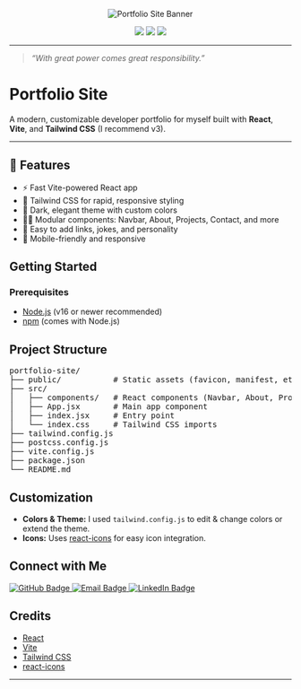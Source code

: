 <p align="center">
  <img src="https://readme-logos.vercel.app/api?name=Portfolio%20Site&color=blue&background=darkred" alt="Portfolio Site Banner" />
</p>

<p align="center">
  <img src="https://img.shields.io/badge/React-20232A?style=for-the-badge&logo=react&logoColor=61DAFB" />
  <img src="https://img.shields.io/badge/Vite-646CFF?style=for-the-badge&logo=vite&logoColor=white" />
  <img src="https://img.shields.io/badge/Tailwind-06B6D4?style=for-the-badge&logo=tailwindcss&logoColor=white" />
</p>

<hr>

<blockquote>
  <em>“With great power comes great responsibility.”</em>
</blockquote>

<h1>Portfolio Site</h1>

<p>
  A modern, customizable developer portfolio for myself built with <strong>React</strong>, <strong>Vite</strong>, and <strong>Tailwind CSS</strong> (I recommend v3).
</p>

<hr>
<h2>🚀 Features</h2>
<ul>
  <li>⚡ Fast Vite-powered React app</li>
  <li>🎨 Tailwind CSS for rapid, responsive styling</li>
  <li>🌙 Dark, elegant theme with custom colors</li>
  <li>🧑‍💻 Modular components: Navbar, About, Projects, Contact, and more</li>
  <li>🔗 Easy to add links, jokes, and personality</li>
  <li>📱 Mobile-friendly and responsive</li>
</ul>

<h2>Getting Started</h2>
<h3>Prerequisites</h3>
<ul>
  <li><a href="https://nodejs.org/">Node.js</a> (v16 or newer recommended)</li>
  <li><a href="https://www.npmjs.com/">npm</a> (comes with Node.js)</li>
</ul>

<h2>Project Structure</h2>
<pre>
portfolio-site/
├── public/           # Static assets (favicon, manifest, etc.)
├── src/
│   ├── components/   # React components (Navbar, About, Projects, etc.)
│   ├── App.jsx       # Main app component
│   ├── index.jsx     # Entry point
│   └── index.css     # Tailwind CSS imports
├── tailwind.config.js
├── postcss.config.js
├── vite.config.js
├── package.json
└── README.md
</pre>

<h2>Customization</h2>
<ul>
  <li><strong>Colors &amp; Theme:</strong> I used <code>tailwind.config.js</code> to edit & change colors or extend the theme.</li>
  <li><strong>Icons:</strong> Uses <a href="https://react-icons.github.io/react-icons/">react-icons</a> for easy icon integration.</li>
</ul>

<h2>Connect with Me</h2>
<p>
  <a href="https://github.com/ii2Chris" target="_blank" rel="noopener noreferrer">
    <img src="https://img.shields.io/badge/GitHub-ii2Chris-181717?style=for-the-badge&logo=github" alt="GitHub Badge" />
  </a>
  <a href="mailto:ChrisBudhram03@outlook.com">
    <img src="https://img.shields.io/badge/Email-Contact-blue?style=for-the-badge&logo=gmail" alt="Email Badge" />
  </a>
  <a href="https://www.linkedin.com/in/chrisbudhram/" target="_blank" rel="noopener noreferrer">
    <img src="https://img.shields.io/badge/LinkedIn-chrisbudhram-0A66C2?style=for-the-badge&logo=linkedin&logoColor=white" alt="LinkedIn Badge" />
  </a>
</p>

<h2>Credits</h2>
<ul>
  <li><a href="https://react.dev/">React</a></li>
  <li><a href="https://vitejs.dev/">Vite</a></li>
  <li><a href="https://tailwindcss.com/">Tailwind CSS</a></li>
  <li><a href="https://react-icons.github.io/react-icons/">react-icons</a></li>
</ul>

<hr>
